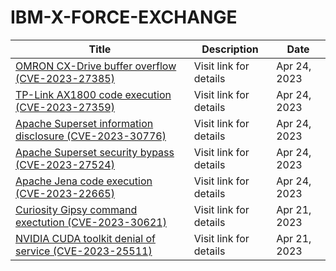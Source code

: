 

# IBM-X-FORCE-EXCHANGE

 |Title|Description|Date|
 |---|---|---|
 |[OMRON CX-Drive buffer overflow (CVE-2023-27385)](https://exchange.xforce.ibmcloud.com/activity/list?filter=Vulnerabilities)|Visit link for details|Apr 24, 2023|
 |[TP-Link AX1800 code execution (CVE-2023-27359)](https://exchange.xforce.ibmcloud.com/activity/list?filter=Vulnerabilities)|Visit link for details|Apr 24, 2023|
 |[Apache Superset information disclosure (CVE-2023-30776)](https://exchange.xforce.ibmcloud.com/activity/list?filter=Vulnerabilities)|Visit link for details|Apr 24, 2023|
 |[Apache Superset security bypass (CVE-2023-27524)](https://exchange.xforce.ibmcloud.com/activity/list?filter=Vulnerabilities)|Visit link for details|Apr 24, 2023|
 |[Apache Jena code execution (CVE-2023-22665)](https://exchange.xforce.ibmcloud.com/activity/list?filter=Vulnerabilities)|Visit link for details|Apr 24, 2023|
 |[Curiosity Gipsy command exectution (CVE-2023-30621)](https://exchange.xforce.ibmcloud.com/activity/list?filter=Vulnerabilities)|Visit link for details|Apr 21, 2023|
 |[NVIDIA CUDA toolkit denial of service (CVE-2023-25511)](https://exchange.xforce.ibmcloud.com/activity/list?filter=Vulnerabilities)|Visit link for details|Apr 21, 2023|
 